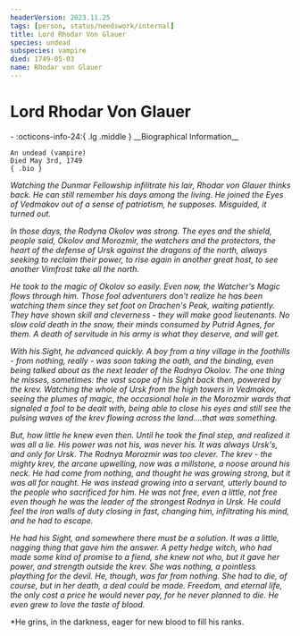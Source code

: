 ```yaml
---
headerVersion: 2023.11.25
tags: [person, status/needswork/internal]
title: Lord Rhodar Von Glauer
species: undead
subspecies: vampire
died: 1749-05-03
name: Rhodar von Glauer
---
```

# Lord Rhodar Von Glauer
<div class="grid cards ext-narrow-margin ext-one-column" markdown>
- :octicons-info-24:{ .lg .middle } __Biographical Information__

    An undead (vampire)  
    Died May 3rd, 1749  
    { .bio }

</div>





*Watching the Dunmar Fellowship infilitrate his lair, Rhodar von Glauer thinks back. He can still remember his days among the living. He joined the Eyes of Vedmakov out of a sense of patriotism, he supposes. Misguided, it turned out.* 

*In those days, the Rodyna Okolov was strong. The eyes and the shield, people said, Okolov and Morozmir, the watchers and the protectors, the heart of the defense of Ursk against the dragons of the north, always seeking to reclaim their power, to rise again in another great host, to see another Vimfrost take all the north.*

*He took to the magic of Okolov so easily. Even now, the Watcher's Magic flows through him. Those fool adventurers don't realize he has been watching them since they set foot on Drachen's Peak, waiting patiently. They have shown skill and cleverness - they will make good lieutenants. No slow cold death in the snow, their minds consumed by Putrid Agnes, for them. A death of servitude in his army is what they deserve, and will get.*

*With his Sight, he advanced quickly. A boy from a tiny village in the foothills - from nothing, really - was soon taking the oath, and the binding, even being talked about as the next leader of the Rodnya Okolov. The one thing he misses, sometimes: the vast scope of his Sight back then, powered by the krev. Watching the whole of Ursk from the high towers in Vedmakov, seeing the plumes of magic, the occasional hole in the Morozmir wards that signaled a fool to be dealt with, being able to close his eyes and still see the pulsing waves of the krev flowing across the land....that was something.*

*But, how little he knew even then. Until he took the final step, and realized it was all a lie. His power was not his, was never his. It was always Ursk's, and only for Ursk. The Rodnya Morozmir was too clever. The krev - the mighty krev, the arcane upwelling, now was a millstone, a noose around his neck. He had come from nothing, and thought he was growing strong, but it was all for naught. He was instead growing into a servant, utterly bound to the people who sacrificed for him. He was not free, even a little, not free even though he was the leader of the strongest Rodnya in Ursk. He could feel the iron walls of duty closing in fast, changing him, infiltrating his mind, and he had to escape.*

*He had his Sight, and somewhere there must be a solution. It was a little, nagging thing that gave him the answer. A petty hedge witch, who had made some kind of promise to a fiend, she knew not who, but it gave her power, and strength outside the krev. She was nothing, a pointless plaything for the devil. He, though, was far from nothing. She had to die, of course, but in her death, a deal could be made. Freedom, and eternal life, the only cost a price he would never pay, for he never planned to die. He even grew to love the taste of blood.*

*He grins, in the darkness, eager for new blood to fill his ranks.


